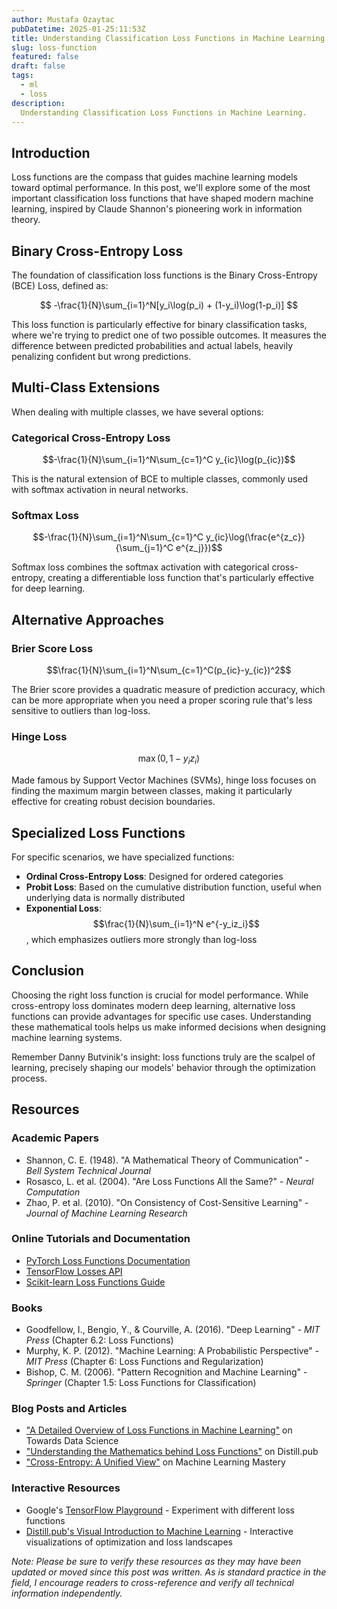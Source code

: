 ```yaml
---
author: Mustafa Ozaytac
pubDatetime: 2025-01-25:11:53Z
title: Understanding Classification Loss Functions in Machine Learning
slug: loss-function
featured: false
draft: false
tags:
  - ml
  - loss
description:
  Understanding Classification Loss Functions in Machine Learning.
---
```




## Introduction

Loss functions are the compass that guides machine learning models toward optimal performance. In this post, we'll explore some of the most important classification loss functions that have shaped modern machine learning, inspired by Claude Shannon's pioneering work in information theory.

## Binary Cross-Entropy Loss

The foundation of classification loss functions is the Binary Cross-Entropy (BCE) Loss, defined as:
<div style="text-align: center">

$$ -\frac{1}{N}\sum_{i=1}^N[y_i\log(p_i) + (1-y_i)\log(1-p_i)] $$

</div>

This loss function is particularly effective for binary classification tasks, where we're trying to predict one of two possible outcomes. It measures the difference between predicted probabilities and actual labels, heavily penalizing confident but wrong predictions.

## Multi-Class Extensions

When dealing with multiple classes, we have several options:

### Categorical Cross-Entropy Loss
$$-\frac{1}{N}\sum_{i=1}^N\sum_{c=1}^C y_{ic}\log(p_{ic})$$

This is the natural extension of BCE to multiple classes, commonly used with softmax activation in neural networks.

### Softmax Loss
$$-\frac{1}{N}\sum_{i=1}^N\sum_{c=1}^C y_{ic}\log(\frac{e^{z_c}}{\sum_{j=1}^C e^{z_j}})$$

Softmax loss combines the softmax activation with categorical cross-entropy, creating a differentiable loss function that's particularly effective for deep learning.

## Alternative Approaches

### Brier Score Loss

$$\frac{1}{N}\sum_{i=1}^N\sum_{c=1}^C(p_{ic}-y_{ic})^2$$

The Brier score provides a quadratic measure of prediction accuracy, which can be more appropriate when you need a proper scoring rule that's less sensitive to outliers than log-loss.

### Hinge Loss

$$\max(0,1-y_iz_i)$$

Made famous by Support Vector Machines (SVMs), hinge loss focuses on finding the maximum margin between classes, making it particularly effective for creating robust decision boundaries.

## Specialized Loss Functions

For specific scenarios, we have specialized functions:

- **Ordinal Cross-Entropy Loss**: Designed for ordered categories
- **Probit Loss**: Based on the cumulative distribution function, useful when underlying data is normally distributed
- **Exponential Loss**: $$\frac{1}{N}\sum_{i=1}^N e^{-y_iz_i}$$, which emphasizes outliers more strongly than log-loss

## Conclusion

Choosing the right loss function is crucial for model performance. While cross-entropy loss dominates modern deep learning, alternative loss functions can provide advantages for specific use cases. Understanding these mathematical tools helps us make informed decisions when designing machine learning systems.

Remember Danny Butvinik's insight: loss functions truly are the scalpel of learning, precisely shaping our models' behavior through the optimization process.

## Resources

### Academic Papers
- Shannon, C. E. (1948). "A Mathematical Theory of Communication" - *Bell System Technical Journal*
- Rosasco, L. et al. (2004). "Are Loss Functions All the Same?" - *Neural Computation*
- Zhao, P. et al. (2010). "On Consistency of Cost-Sensitive Learning" - *Journal of Machine Learning Research*

### Online Tutorials and Documentation
- [PyTorch Loss Functions Documentation](https://pytorch.org/docs/stable/nn.html#loss-functions)
- [TensorFlow Losses API](https://www.tensorflow.org/api_docs/python/tf/keras/losses)
- [Scikit-learn Loss Functions Guide](https://scikit-learn.org/stable/modules/model_evaluation.html#scoring-parameter)

### Books
- Goodfellow, I., Bengio, Y., & Courville, A. (2016). "Deep Learning" - *MIT Press* (Chapter 6.2: Loss Functions)
- Murphy, K. P. (2012). "Machine Learning: A Probabilistic Perspective" - *MIT Press* (Chapter 6: Loss Functions and Regularization)
- Bishop, C. M. (2006). "Pattern Recognition and Machine Learning" - *Springer* (Chapter 1.5: Loss Functions for Classification)

### Blog Posts and Articles
- ["A Detailed Overview of Loss Functions in Machine Learning"](https://towardsdatascience.com/) on Towards Data Science
- ["Understanding the Mathematics behind Loss Functions"](https://distill.pub/) on Distill.pub
- ["Cross-Entropy: A Unified View"](https://machinelearningmastery.com/) on Machine Learning Mastery

### Interactive Resources
- Google's [TensorFlow Playground](https://playground.tensorflow.org/) - Experiment with different loss functions
- [Distill.pub's Visual Introduction to Machine Learning](https://distill.pub/2017/momentum/) - Interactive visualizations of optimization and loss landscapes

*Note: Please be sure to verify these resources as they may have been updated or moved since this post was written. As is standard practice in the field, I encourage readers to cross-reference and verify all technical information independently.*
